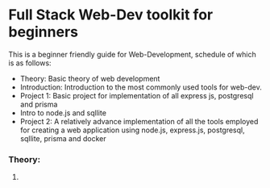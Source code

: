 # Full Stack Web-Dev toolkit for beginners

This is a beginner friendly guide for Web-Development, schedule of which is as follows:

 -  Theory: Basic theory of web development
 -  Introduction: Introduction to the most commonly used tools for web-dev.
 -  Project 1: Basic project for implementation of all express js, postgresql and prisma
 -  Intro to node.js and sqllite
 -  Project 2: A relatively advance implementation of all the tools employed for creating a web application using node.js, express.js, postgresql, sqllite, prisma and docker

 ### Theory:

 1. 